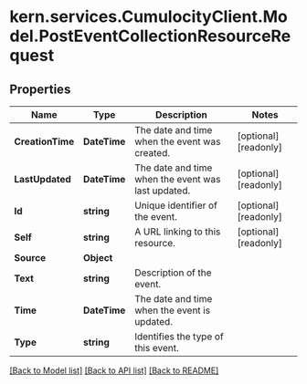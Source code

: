# kern.services.CumulocityClient.Model.PostEventCollectionResourceRequest

## Properties

Name | Type | Description | Notes
------------ | ------------- | ------------- | -------------
**CreationTime** | **DateTime** | The date and time when the event was created. | [optional] [readonly] 
**LastUpdated** | **DateTime** | The date and time when the event was last updated. | [optional] [readonly] 
**Id** | **string** | Unique identifier of the event. | [optional] [readonly] 
**Self** | **string** | A URL linking to this resource. | [optional] [readonly] 
**Source** | **Object** |  | 
**Text** | **string** | Description of the event. | 
**Time** | **DateTime** | The date and time when the event is updated. | 
**Type** | **string** | Identifies the type of this event. | 

[[Back to Model list]](../README.md#documentation-for-models) [[Back to API list]](../README.md#documentation-for-api-endpoints) [[Back to README]](../README.md)

